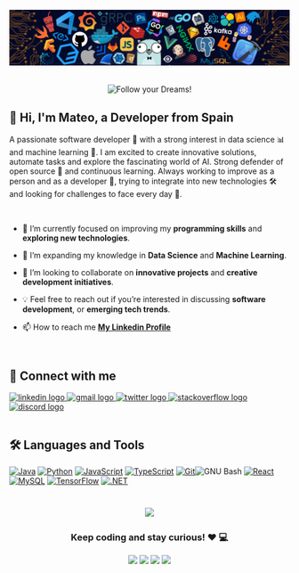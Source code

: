 <p align="center"><img src="https://raw.githubusercontent.com/mateosolinho/mateosolinho/master/banner.png"></p>

<br>

<div style="text-align: center;"> 
  <img width="400" src="https://readme-typing-svg.herokuapp.com?font=JetBrains+Mono&weight=600&size=30&duration=1800&color=00f200&width=535&lines=Hi,+I'm+Mateo;I'm+a+Software+Developer;+Now+Learning+C\+\+;+I+love+Coding+and+Technology;Checkout+my+Projects!;let's+Connect!"  alt="Follow your Dreams!"/>
</div>

<h2 align=""> 👋 Hi, I'm Mateo, a Developer from Spain</h2>

A passionate software developer 🌟 with a strong interest in data science 📊 and machine learning 🤖. I am excited to create innovative solutions, automate tasks and explore the fascinating world of AI. Strong defender of open source 📜 and continuous learning. Always working to improve as a person and as a developer 🌱, trying to integrate into new technologies 🛠️ and looking for challenges to face every day 🚀.

<br>

- 🔭 I’m currently focused on improving my **programming skills** and **exploring new technologies**.

- 🌱 I’m expanding my knowledge in **Data Science** and **Machine Learning**.

- 👯 I’m looking to collaborate on **innovative projects** and **creative development initiatives**.

- 💡 Feel free to reach out if you’re interested in discussing **software development**, or **emerging tech trends**.

- 📫 How to reach me **[My Linkedin Profile](https://www.linkedin.com/in/mateodv/)**

<br>

<h2 align="left">🔗 Connect with me</h2>

<div align="left">
  <a href="https://www.linkedin.com/in/mateodv/" target="_blank">
    <img src="https://raw.githubusercontent.com/maurodesouza/profile-readme-generator/master/src/assets/icons/social/linkedin/default.svg" width="47" height="35" alt="linkedin logo"  />
  </a>
  <a href="mailto:mateosolino1@gmail.com" target="_blank">
    <img src="https://raw.githubusercontent.com/maurodesouza/profile-readme-generator/master/src/assets/icons/social/gmail/default.svg" width="47" height="35" alt="gmail logo"  />
  </a>
  <a href="https://twitter.com/LEOrbitSpace" target="_blank">
    <img src="https://raw.githubusercontent.com/maurodesouza/profile-readme-generator/master/src/assets/icons/social/twitter/default.svg" width="47" height="35" alt="twitter logo"  />
  </a>
  <a href="https://stackoverflow.com/users/24181763/mateoo" target="_blank">
    <img src="https://raw.githubusercontent.com/maurodesouza/profile-readme-generator/master/src/assets/icons/social/stackoverflow/default.svg" width="47" height="35" alt="stackoverflow logo"  />
  </a>
  <a href="https://discord.com/users/mateoo7159" target="_blank">
    <img src="https://raw.githubusercontent.com/maurodesouza/profile-readme-generator/master/src/assets/icons/social/discord/default.svg" width="47" height="35" alt="discord logo"  />
  </a>
</div>
<br>


###

<h2 align="left">🛠️ Languages and Tools</h2>
<p align="left">
<a href="https://www.oracle.com/java/" target="_blank" rel="noreferrer"><img src="https://raw.githubusercontent.com/danielcranney/readme-generator/main/public/icons/skills/java-colored.svg" width="36" height="36" alt="Java" /></a> <a href="https://www.python.org/" target="_blank" rel="noreferrer"><img src="https://raw.githubusercontent.com/danielcranney/readme-generator/main/public/icons/skills/python-colored.svg" width="36" height="36" alt="Python" /></a> <a href="https://developer.mozilla.org/en-US/docs/Web/JavaScript" target="_blank" rel="noreferrer"><img src="https://raw.githubusercontent.com/danielcranney/readme-generator/main/public/icons/skills/javascript-colored.svg" width="36" height="36" alt="JavaScript" /></a> <a href="https://www.typescriptlang.org/" target="_blank" rel="noreferrer"><img src="https://raw.githubusercontent.com/danielcranney/readme-generator/main/public/icons/skills/typescript-colored.svg" width="36" height="36" alt="TypeScript" /></a> <a href="https://git-scm.com/" target="_blank" rel="noreferrer"><img src="https://raw.githubusercontent.com/danielcranney/readme-generator/main/public/icons/skills/git-colored.svg" width="36" height="36" alt="Git" /></a a href="https://www.gnu.org/software/bash/" target="_blank" rel="noreferrer"><img src="https://raw.githubusercontent.com/danielcranney/readme-generator/main/public/icons/skills/gnubash.svg" width="36" height="36" alt="GNU Bash" /></a> <a href="https://reactjs.org/" target="_blank" rel="noreferrer"><img src="https://raw.githubusercontent.com/danielcranney/readme-generator/main/public/icons/skills/react-colored.svg" width="36" height="36" alt="React" /></a> <a href="https://www.mysql.com/" target="_blank" rel="noreferrer"><img src="https://raw.githubusercontent.com/danielcranney/readme-generator/main/public/icons/skills/mysql-colored.svg" width="36" height="36" alt="MySQL" /></a> <a href="https://www.tensorflow.org/" target="_blank" rel="noreferrer"><img src="https://raw.githubusercontent.com/danielcranney/readme-generator/main/public/icons/skills/tensorflow-colored.svg" width="36" height="36" alt="TensorFlow" /></a> <a href="https://dotnet.microsoft.com/en-us/" target="_blank" rel="noreferrer"><img src="https://raw.githubusercontent.com/danielcranney/readme-generator/main/public/icons/skills/dot-net-colored.svg" width="36" height="36" alt=".NET" /></a>
</p>
                    
<!-- <div align="center">
  <img src="https://github-readme-stats.vercel.app/api/top-langs?username=mateosolinho&locale=en&hide_title=false&layout=compact&card_width=320&langs_count=5&theme=dracula&hide_border=false" height="180" alt="languages graph"  />
</div>

<img src="https://raw.githubusercontent.com/mateosolinho/mateosolinho/output/snake.svg" alt="Snake animation" /> -->

###

<div align="center">

<br>

<img src="https://user-images.githubusercontent.com/70382532/138322189-2db8df52-9dcb-40a0-88a8-c365466bd33d.gif" >
  
### Keep coding and stay curious! ❤️ 💻


[<img src="https://img.shields.io/badge/linkedin-%230077B5.svg?&style=for-the-badge&logo=linkedin&logoColor=white">](https://www.linkedin.com/in/mateo-soli%C3%B1o-blanco-7735a5274/)
[<img src="https://img.shields.io/badge/Twitter-blue?style=for-the-badge&logo=twitter&logoColor=white">](https://twitter.com/LEOrbitSpace)
[<img src="https://img.shields.io/badge/stackoverflow-%231877F2.svg?&style=for-the-badge&logo=stackoverflow&logoColor=white&color=orange">](https://stackoverflow.com/users/24181763/mateoo)
[<img src="https://img.shields.io/badge/Portfolio-%23000000.svg?&style=for-the-badge">](https://mateosolinho.github.io/)

</div>

###
